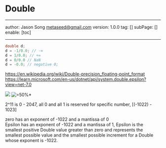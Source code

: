 # Double
---
author: Jason Song <metaseed@gmail.com>
version: 1.0.0
tag: []
subPage: []
enable: [toc]

---
```cs
double d;
d = -1/0.0; // -∞
d = 1/0.0; // +∞
d = 0/0.0 // NaN
d = -0.0; // negative 0;
```
https://en.wikipedia.org/wiki/Double-precision_floating-point_format
https://learn.microsoft.com/en-us/dotnet/api/system.double.epsilon?view=net-7.0

![](https://upload.wikimedia.org/wikipedia/commons/thumb/a/a9/IEEE_754_Double_Floating_Point_Format.svg/618px-IEEE_754_Double_Floating_Point_Format.svg.png)
![=50%*](https://wikimedia.org/api/rest_v1/media/math/render/svg/61345d47f069d645947b9c0ab676c75551f1b188)

2^11 is 0 - 2047,  all 0 and all 1 is reserved for specific number, [(-1022) - 1023] 

zero has an exponent of -1022 and a mantissa of 0  
 Epsilon has an exponent of -1022 and a mantissa of 1,  Epsilon is the smallest positive Double value greater than zero and represents the smallest possible value and the smallest possible increment for a Double whose exponent is -1022.